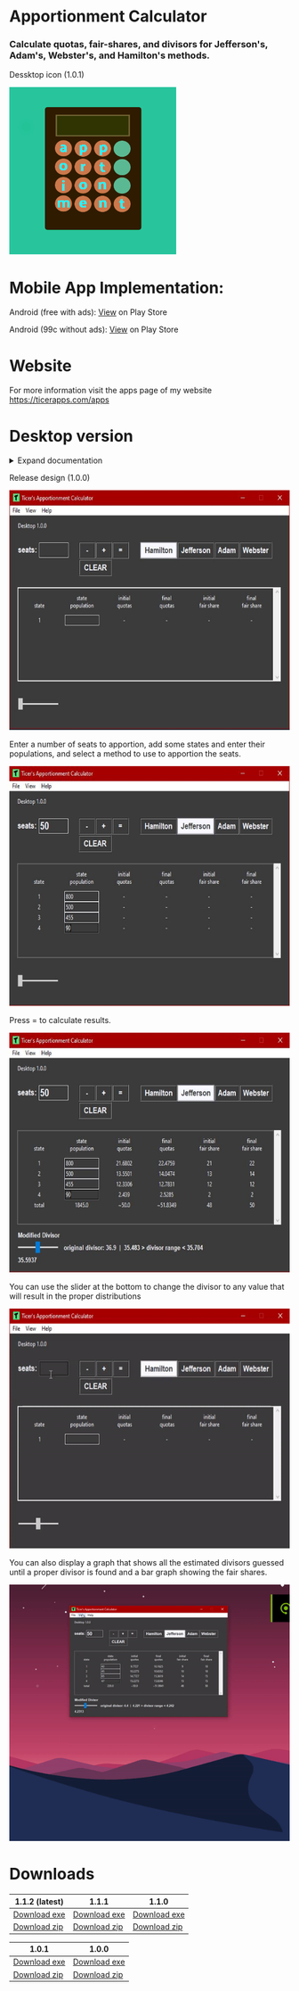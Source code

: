 
# Apportionment Calculator
### Calculate quotas, fair-shares, and divisors for Jefferson's, Adam's, Webster's, and Hamilton's methods.

Dessktop icon (1.0.1)

<img src="res/icon.png" width="300" height="300" >

# Mobile App Implementation:
Android (free with ads): <a href="https://play.google.com/store/apps/details?id=com.brandon.apportionmentcalculator&hl=en_US&gl=US">View</a> on Play Store

Android (99c without ads): <a href="https://play.google.com/store/apps/details?id=com.brandon.apportionmentcalculatorpro&hl=en_US&gl=US">View</a> on Play Store

# Website
For more information visit the apps page of my website https://ticerapps.com/apps

# Desktop version

<details>
  <summary>Expand documentation</summary>
  
  ## apportionment_calculator.py
  ### class App
  - function init - initialize class variables (did not include widgets)
    - selected_theme: int - selected background theme number (combinations of different frame_background and widget_foreground values)
    - frame_background: str - background color of the software
    - widget_foreground: str - foreground color of the software (fonts & outlines)
    - font: font - Font for the widgets with the largest text
    - tiny_font: Font - font for the widgets with the smallest text
    - seats_font: Font - font for the seats label
    - show_chart: IntVar - value for tracking if fair share popup chart is enabled (1 is on 0 is off)
    - show_graph: IntVar - value for tracking if divisor algorithm visualization popup graph is enabled (1 is on 0 is off)
    - original_quota_values: list[float] - list of original quota calculations
    - original_fair_share_values: list[float] - list of original fair share calculations
    - final_quota_values: list[float] - list of final quota calculations
    - final_fair_share_values: list[float] - list of final fair share calculations
    - calculate_pressed: boolean - track if calculate button is pressed
    - original_divisor: float - track original divisor
    - modified_divisor: float - track modified divisor
    - lower_boundary: float - track lowest divisor possible
    - upper_boundary: float - track highest divisor possible
    - clicked: StringVar - track selected apportionment method
    - last_calculation: StringVar - track previously used apportionment method
    - num_seats: StringVar - tracks inputted amount of seats (used StringVar instead of IntVar because we don't want a default value of 0)
    - message_variable: StringVar - message to display depending on the calculation results
    - slider_value: StringVar - tracks divisor slider value
    - rows: int - number of rows in the grid (dynamic)
    - cols: int - number of cols in each row of the grid (always 6)
    - grid: list[any] - list holding widgets in the grid (labels and entries)
  
  - function save_recent_data - saves previous calculation, when app is closed previous data loads in the table
    - data: csv data - csv data from recent_table_data.csv file
    - file: csv data - csv data from recent_table_data.csv file
    - headers: list[str] - list of headers to write in recent_table_data.csv
    - method: str - selected method
    - seats: float - number of seats to apportion
    - original_divisor: float - original calculated divisor
    - modified_divisor: float - updated calculated divisor
    - list_state_numbers: list[int] - list of each state number
    - list_populations: list[float] - list of each state population
    - list_initial_quotas: list[float] - list of initial quotas
    - list_final_quotas: list[float] - list of final quotas
    - list_initial_fair_shares: list[float] - list of initial fair shares
    - list_final_fair_shares: list[float] - list of final fair shares
  
  - function load_saved_table_data - loads saved (or recent) data into the table
    - reader: csv data - reads csv data from recent_table_data.csv
    - line_count: int - number of lines (rows) to iterate through in the recent_table_data.csv
  
  - function save_csv - saves/exports a csv file containing data in the table
    - new_file: file - a new csv file
    - headers: list[str] - list of headers to write
    - method: str - selected method
    - seats: float - number of seats to apportion
    - original_divisor: float - original calculated divisor
    - modified_divisor: float - updated calculated divisor
    - list_state_numbers: list[int] - list of each state number
    - list_populations: list[float] - list of each state population
    - list_initial_quotas: list[float] - list of initial quotas
    - list_final_quotas: list[float] - list of final quotas
    - list_initial_fair_shares: list[float] - list of initial fair shares
    - list_final_fair_shares: list[float] - list of final fair shares
    
</details>

Release design (1.0.0)

<img src="res/demo_1.JPG" width="685" height="430">

Enter a number of seats to apportion, add some states and enter their populations, and select a method to use to apportion the seats.

<img src="res/demo_2.JPG" width="685" height="430">

Press = to calculate results.

<img src="res/demo_3.JPG" width="685" height="430">

You can use the slider at the bottom to change the divisor to any value that will result in the proper distributions

<img src="res/demo_4.gif" width="685" height="430">

You can also display a graph that shows all the estimated divisors guessed until a proper divisor is found and a bar graph showing the fair shares.

<img src="res/demo_5.gif" width="685" height="460">

# Downloads

| 1.1.2 (latest) | 1.1.1 | 1.1.0 | 
|-------|-------|-------|
| <a href="https://github.com/btror/apportionmentCalculatorPy/releases/download/1.1.2/apportionmentCalculatorPy.exe">Download exe</a> | <a href="https://github.com/btror/apportionmentCalculatorPy/releases/download/1.1.1/Apportionment.Calculator.exe">Download exe</a> | <a href="https://github.com/btror/apportionmentCalculatorPy/releases/download/1.1.0/apportionmentCalculatorPy.exe">Download exe</a> |
| <a href="https://github.com/btror/apportionmentCalculatorPy/archive/refs/tags/1.1.2.zip">Download zip</a> | <a href="https://github.com/btror/apportionmentCalculatorPy/archive/refs/tags/1.1.1.zip">Download zip</a> | <a href="https://github.com/btror/apportionmentCalculatorPy/archive/refs/tags/1.1.0.zip">Download zip</a>

| 1.0.1 | 1.0.0 |
|-------|-------|
| <a href="https://github.com/btror/apportionmentCalculatorPy/releases/download/1.0.1/apportionmentCalculatorPy.exe">Download exe</a> | <a href="https://github.com/btror/apportionmentCalculatorPy/releases/download/1.0.0/apportionmentCalculatorPy.exe">Download exe</a> |
| <a href="https://github.com/btror/apportionmentCalculatorPy/archive/refs/tags/1.0.1.zip">Download zip</a> | <a href="https://github.com/btror/apportionmentCalculatorPy/archive/refs/tags/1.0.0.zip">Download zip</a> |

